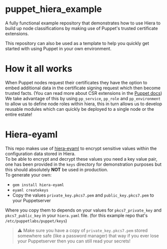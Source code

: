 # puppet_hiera_example
A fully functional example repository that demonstrates how to use Hiera to build up node classifications by making use of Puppet's trusted certificate extensions.

This repository can also be used as a template to help you quickly get started with using Puppet in your own environment.

# How it all works
When Puppet nodes request their certificates they have the option to embed additional data in the certificate signing request which then become trusted facts. (You can read more about CSR extensions in the [Puppet docs](https://puppet.com/docs/puppet/7/ssl_attributes_extensions.html))  
We take advantage of this by using `pp_service`, `pp_role` and `pp_environment` to allow us to define node roles within hiera, this in turn allows us to develop reusable modules which can quickly be deployed to a single node or the entire estate!

# Hiera-eyaml
This repo makes use of [hiera-eyaml](https://github.com/voxpupuli/hiera-eyaml) to encrypt sensitive values within the configuration data stored in Hiera.  
To be able to encrypt and decrypt these values you need a key value pair, one has been provided in the `keys` directory for demonstration purposes but this should absolutely **NOT** be used in production.  
To generate your own:
* `gem install hiera-eyaml`
* `eyaml createkeys`
* Copy the values `private_key.pkcs7.pem` and `public_key.pkcs7.pem` to your Puppetserver 

Where you copy them to depends on your values for `pkcs7_private_key` and `pkcs7_public_key` in your `hiera.yaml` file. (for this example repo that's `/etc/puppetlabs/puppet/keys`)

>⚠️ Make sure you have a copy of `private_key.pkcs7.pem` stored somewhere safe (like a password manager) that way if you ever lose your Puppetserver then you can still read your secrets!
